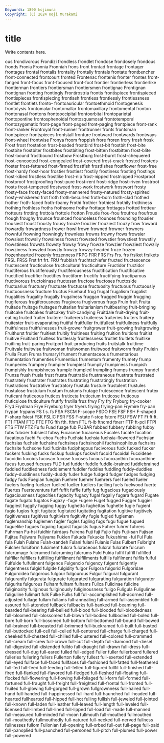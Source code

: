```yaml
---
Keywords: 1890 kojimura
Copyright: (C) 2024 Koji Murakami
---
```


# title

Write contents here.



ous frondivorous Frondizi frondless frondlet frondose frondosely frondous
fronds Fronia Fronnia Fronniah frons front frontad frontage frontager frontages
frontal frontalis frontality frontally frontals frontate frontbencher front-connected frontcourt fronted
Frontenac frontenis fronter frontes front-fanged front-focus front-focused front-foot frontier frontierless
frontierlike frontierman frontiers frontiersman frontiersmen frontignac Frontignan frontignan fronting frontingly
Frontirostria frontis frontispiece frontispieced frontispieces frontispiecing frontlash frontless frontlessly frontlessness
frontlet frontlets fronto- frontoauricular frontoethmoid frontogenesis frontolysis frontomalar frontomallar frontomaxillary
frontomental fronton frontonasal frontons frontooccipital frontoorbital frontoparietal frontopontine frontosphenoidal frontosquamosal
frontotemporal frontozygomatic front-page front-paged front-paging frontpiece front-rank front-ranker Frontroyal front-runner
frontrunner fronts frontsman frontspiece frontspieces frontstall fronture frontward frontwards frontways
front-wheel frontwise Fronya froom froppish frore froren frory frosh frosk
Frost frost frostation frost-beaded frostbird frost-bit frostbit frost-bite frostbite frostbiter
frostbites frostbiting frost-bitten frostbitten frost-blite frost-bound frostbound frostbow Frostburg frost-burnt
frost-chequered frost-concocted frost-congealed frost-covered frost-crack frosted frosteds froster frost-fettered frost-firmed
frostfish frostfishes frostflower frost-free frost-hardy frost-hoar frostier frostiest frostily frostiness
frosting frostings frost-kibed frostless frostlike frost-nip frost-nipped frostnipped Frostproof frostproof
frostproofing frost-pure frost-rent frost-ridge frost-riven frostroot frosts frost-tempered frostweed frost-work
frostwork frostwort frosty frosty-face frosty-faced frosty-mannered frosty-natured frosty-spirited frosty-whiskered frot
froth froth-becurled froth-born froth-clad frothed frother froth-faced froth-foamy Frothi frothier
frothiest frothily frothiness frothing frothless froths frothsome frothy frottage frottages
frotted frotteur frotteurs frotting frottola frottole frotton Froude frou-frou froufrou
froufrous frough froughy frounce frounced frounceless frounces frouncing frousier frousiest
froust frousty frousy frouze frouzier frouziest frouzy frow froward frowardly
frowardness frower frowl frown frowned frowner frowners frownful frowning frowningly
frownless frowns frowny frows frowsier frowsiest frowsily frowsiness frowst frowsted
frowstier frowstiest frowstily frowstiness frowsts frowsty frowsy frowy frowze frowzier
frowziest frowzily frowziness frowzled frowzly frowzy frowzy-headed froze frozen frozenhearted
frozenly frozenness FRPG FRR FRS Frs Frs. frs frsiket frsikets
FRSL FRSS Frst frt frt. FRU frubbish fruchtschiefer fructed fructescence
fructescent fructiculose fructicultural fructiculture Fructidor fructidor fructiferous fructiferously fructiferousness fructification
fructificative fructified fructifier fructifies fructiform fructify fructifying fructiparous fructivorous fructokinase
fructosan fructose fructoses fructoside fructuarius fructuary fructuate fructuose fructuosity fructuous
fructuously fructuousness fructure fructus Fruehauf frug frugal frugalism frugalist frugalities
frugality frugally frugalness fruggan frugged fruggin frugging frugiferous frugiferousness Frugivora
frugivorous frugs Fruin fruit Fruita fruitade fruitage fruitages fruitarian fruitarianism
fruitbearing fruit-bringing fruitcake fruitcakes fruitcakey fruit-candying Fruitdale fruit-drying fruit-eating fruited
fruiter fruiterer fruiterers fruiteress fruiteries fruiters fruitery fruitester fruit-evaporating fruitful
fruitfuller fruitfullest fruitfullness fruitfully fruitfulness fruitfulnesses fruit-grower fruitgrower fruit-growing fruitgrowing
Fruithurst fruitier fruitiest fruitily fruitiness fruiting fruition fruitions fruitist fruitive
Fruitland fruitless fruitlessly fruitlessness fruitlet fruitlets fruitlike fruitling fruit-paring Fruitport
fruit-producing fruits fruitstalk fruittime Fruitvale fruitwise fruitwoman fruitwomen fruitwood fruitworm
fruity Frulein Frulla Frum Fruma frumaryl frument frumentaceous frumentarious frumentation
frumenties Frumentius frumentum frumenty frumety frump frumperies frumpery frumpier frumpiest
frumpily frumpiness frumpish frumpishly frumpishness frumple frumpled frumpling frumps frumpy
frundel Frunze frush frusla frust frusta frustrable frustraneous frustrate frustrated
frustrately frustrater frustrates frustrating frustratingly frustration frustrations frustrative frustratory frustula
frustule frustulent frustules frustulose frustulum frustum frustums frutage frutescence frutescent
frutex fruticant fruticeous frutices fruticeta fruticetum fruticose fruticous fruticulose fruticulture
frutify frutilla fruz frwy Fry fry Fryburg fry-cooker Fryd Frydman
Frye Fryeburg fryer fryers frying frying-pan Frymire fry-pan frypan frypans
FS f.s. fs FSA FSCM F-scope FSDO FSE FSF FSH
F-shaped F-sharp fsiest FSK FSLIC FSR FSS F-state f-stop fstore
FSU FSW FT Ft ft ft. FT1 FTAM FTC FTE
FTG fth fth. fthm FTL ft-lb ftncmd ftnerr FTP ft-pdl
FTPI FTS FTW FTZ Fu fu Fuad fuage fub FUBAR
fubbed fubbery fubbing fubby fubs fubsier fubsiest fubsy Fucaceae fucaceous
Fucales fucate fucation fucatious fuchi Fu-chou Fuchs Fuchsia fuchsia fuchsia-flowered
Fuchsian fuchsias fuchsin fuchsine fuchsines fuchsinophil fuchsinophilous fuchsins fuchsite fuchsone
fuci fucinita fuciphagous fucivorous fuck fucked fucker fuckers fucking fucks
fuckup fuckups fuckwit fucoid fucoidal Fucoideae fucoidin fucoids fucosan fucose
fucoses fucous fucoxanthin fucoxanthine fucus fucused fucuses FUD fud fudder
fuddle fuddle-brained fuddlebrained fuddled fuddledness fuddlement fuddler fuddles fuddling fuddy-duddies
fuddy-duddiness fuddy-duddy fuder fudge fudged fudger fudges fudging fudgy fuds
Fuegian fuegian Fuehrer fuehrer fuehrers fuel fueled fueler fuelers fueling
fuelizer fuelled fueller fuellers fuelling fuels fuelwood fuerte Fuertes Fuerteventura
fuff fuffit fuffle fuffy fug fugacious fugaciously fugaciousness fugacities fugacity
fugacy fugal fugally fugara fugard Fugate fugate fugato fugatos Fugazy
-fuge Fugere Fuget fugged Fugger fuggier fuggiest fuggily fugging fuggy
fughetta fughettas fughette fugie fugient fugio fugios fugit fugitate fugitated
fugitating fugitation fugitive fugitively fugitiveness fugitives fugitivism fugitivity fugle fugled
fugleman fuglemanship fuglemen fugler fugles fugling fugs fugu fugue fugued
fuguelike fugues fuguing fuguist fuguists fugus Fuhrer fuhrer fuhrers Fuhrman
Fu-hsi fuidhir fuirdays Fuirena Fuji fuji Fujio fujis Fuji-san Fujisan
Fujitsu Fujiwara Fujiyama Fukien Fukuda Fukuoka Fukushima -ful Ful Fula
fula Fulah Fulahs Fulah-zandeh Fulani fulani Fulanis Fulas Fulbert Fulbright
Fulcher fulciform fulciment fulcra fulcraceous fulcral fulcrate fulcrum fulcrumage fulcrumed
fulcruming fulcrums Fuld Fulda fulfil fulfill fulfilled fulfiller fulfillers fulfilling
fulfillment fulfillments fulfills fulfilment fulfils fulful Fulfulde fulfullment fulgence Fulgencio
fulgency fulgent fulgently fulgentness fulgid fulgide fulgidity fulgor Fulgora fulgorid
Fulgoridae Fulgoroidea fulgorous fulgour fulgourous Fulgur fulgural fulgurant fulgurantly fulgurata
fulgurate fulgurated fulgurating fulguration fulgurator fulgurite fulgurous Fulham fulham fulhams
Fulica Fulicinae fulicine fuliginosity fuliginous fuliginously fuliginousness fuligo Fuligula Fuligulinae
fuliguline fulimart fulk Fulke Fulks full full-accomplished full-acorned full-adjusted fullage
fullam fullams full-annealing full-armed full-assembled full-assured full-attended fullback fullbacks full-banked
full-beaming full-bearded full-bearing full-bellied full-blood full-blooded full-bloodedness full-bloomed full-blossomed full-blown
full-bodied fullbodied full-boled full-bore full-born full-bosomed full-bottom full-bottomed full-bound full-bowed
full-brained full-breasted full-brimmed full-buckramed full-built full-busted full-buttocked full-cell full-celled full-centered
full-charge full-charged full-cheeked full-chested full-chilled full-clustered full-colored full-crammed full-cream full-crew
full-crown full-cut full-depth full-diamond full-diesel full-digested full-distended fulldo full-draught full-drawn
full-dress full-dressed full-dug full-eared fulled full-edged Fuller fuller fullerboard fullered
fulleries fullering fullers Fullerton fullery fullest full-exerted full-extended full-eyed fullface
full-faced fullfaces full-fashioned full-fatted full-feathered full-fed full-feed full-feeding full-felled full-figured
fullfil full-finished full-fired full-flanked full-flavored full-fledged full-fleshed full-floating full-flocked full-flowering
full-flowing full-foliaged full-form full-formed full-fortuned full-fraught full-freight full-freighted full-frontal full-fronted
full-fruited full-glowing full-gorged full-grown fullgrownness full-haired full-hand full-handed full-happinessed full-hard
full-haunched full-headed full-hearted fullhearted full-hipped full-hot fulling fullish full-jeweled full-jointed
full-known full-laden full-leather full-leaved full-length full-leveled full-licensed full-limbed full-lined full-lipped
full-load full-made full-manned full-measured full-minded full-moon fullmouth full-mouthed fullmouthed full-mouthedly
fullmouthedly full-natured full-necked full-nerved fullness fullnesses fullom Fullonian full-opening full-orbed
full-out full-page full-paid full-panoplied full-paunched full-personed full-pitch full-plumed full-power full-powered
